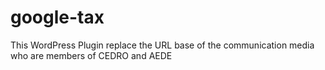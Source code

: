google-tax
==========

This WordPress Plugin replace the URL base of the communication media who are members of CEDRO and AEDE
